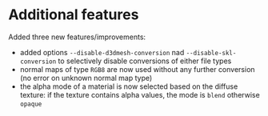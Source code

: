 # Additional features

Added three new features/improvements:

* added options `--disable-d3dmesh-conversion` nad `--disable-skl-conversion` to selectively disable conversions of either file types
* normal maps of type `RGB8` are now used without any further conversion (no error on unknown normal map type)
* the alpha mode of a material is now selected based on the diffuse texture: if the texture contains alpha values, the mode is `blend` otherwise `opaque`
